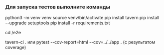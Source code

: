 ### Для запуска тестов выполните команды

python3 -m venv venv
source venv/bin/activate
pip install tavern
pip install --upgrade setuptools
pip install -r requirements.txt

cd /e2e

tavern-ci .
или
pytest --cov-report=html --cov=../../app . (с результатом coverage)
